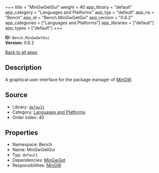 ﻿+++
title = "MinGwGetGui"
weight = 40
app_library = "default"
app_category = "Languages and Platforms"
app_typ = "default"
app_ns = "Bench"
app_id = "Bench.MinGwGetGui"
app_version = "0.6.2"
app_categories = ["Languages and Platforms"]
app_libraries = ["default"]
app_types = ["default"]
+++

**ID:** `Bench.MinGwGetGui`  
**Version:** 0.6.2  
<!--more-->

[Back to all apps](/apps/)

## Description
A graphical user interface for the package manager of [MinGW](http://www.mingw.org/).

## Source

* Library: [`default`](/app_libraries/default)
* Category: [Languages and Platforms](/app_categories/languages-and-platforms)
* Order Index: 40

## Properties

* Namespace: Bench
* Name: MinGwGetGui
* Typ: `default`
* Dependencies: [MinGwGet](/apps/Bench.MinGwGet)
* Responsibilities: [MinGW](/apps/Bench.MinGW)

